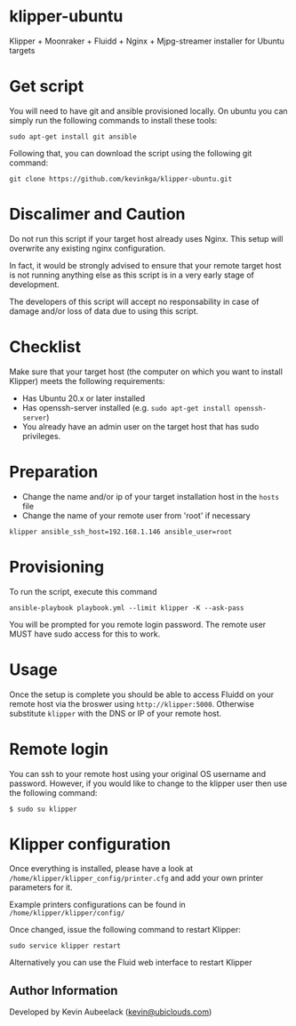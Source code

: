 # klipper-ubuntu
Klipper + Moonraker + Fluidd + Nginx +  Mjpg-streamer installer for Ubuntu targets

# Get script
You will need to have git and ansible provisioned locally. On ubuntu you can simply run the following commands to install these tools:
```shell
sudo apt-get install git ansible
```
Following that, you can download the script using the following git command:
```shell
git clone https://github.com/kevinkga/klipper-ubuntu.git
```

# Discalimer and Caution
Do not run this script if your target host already uses Nginx. This setup will overwrite any existing nginx configuration.

In fact, it would be strongly advised to ensure that your remote target host is not running anything else as this script is in a very early stage of development. 

The developers of this script will accept no responsability in case of damage and/or loss of data due to using this script.

# Checklist
Make sure that your target host (the computer on which you want to install Klipper) meets the following requirements:
- Has Ubuntu 20.x or later installed
- Has openssh-server installed (e.g. `sudo apt-get install openssh-server`)
- You already have an admin user on the target host that has sudo privileges.

# Preparation
- Change the name and/or ip of your target installation host in the `hosts` file
- Change the name of your remote user from 'root' if necessary
```
klipper ansible_ssh_host=192.168.1.146 ansible_user=root
```

# Provisioning
To run the script, execute this command
```shell
ansible-playbook playbook.yml --limit klipper -K --ask-pass
```
You will be prompted for you remote login password. The remote user MUST have sudo access for this to work.

# Usage
Once the setup is complete you should be able to access Fluidd on your remote host via the broswer using `http://klipper:5000`. Otherwise substitute `klipper` with the DNS or IP of your remote host.

# Remote login
You can ssh to your remote host using your original OS username and password. However, if you would like to change to the klipper user then use the following command:
````shell
$ sudo su klipper
````

# Klipper configuration
Once everything is installed, please have a look at ```/home/klipper/klipper_config/printer.cfg``` and add your own printer parameters for it.

Example printers configurations can be found in ```/home/klipper/klipper/config/```

Once changed, issue the following command to restart Klipper:
```shell
sudo service klipper restart
```

Alternatively you can use the  Fluid web interface to restart Klipper

Author Information
------------------
Developed by Kevin Aubeelack (kevin@ubiclouds.com)
